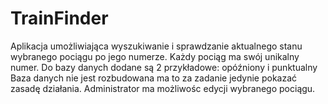 # TrainFinder
Aplikacja umożliwiająca wyszukiwanie i sprawdzanie aktualnego stanu wybranego pociągu po jego numerze. 
Każdy pociąg ma swój unikalny numer.
Do bazy danych dodane są 2 przykładowe: opóźniony i punktualny
Baza danych nie jest rozbudowana ma to za zadanie jedynie pokazać zasadę działania.
Administrator ma możliwośc edycji wybranego pociągu.
